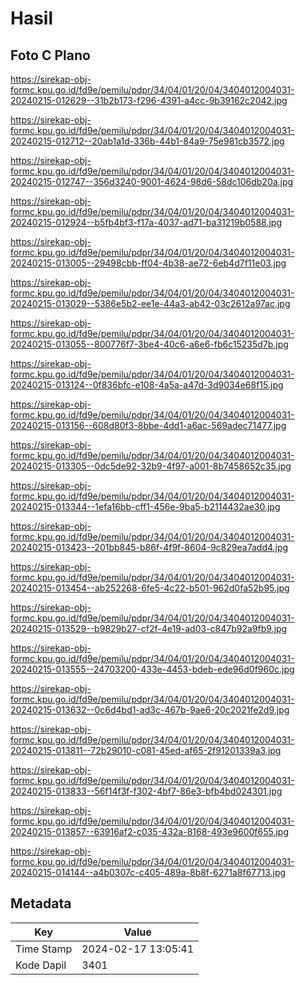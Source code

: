 # Hasil

## Foto C Plano

https://sirekap-obj-formc.kpu.go.id/fd9e/pemilu/pdpr/34/04/01/20/04/3404012004031-20240215-012629--31b2b173-f296-4391-a4cc-9b39162c2042.jpg

https://sirekap-obj-formc.kpu.go.id/fd9e/pemilu/pdpr/34/04/01/20/04/3404012004031-20240215-012712--20ab1a1d-336b-44b1-84a9-75e981cb3572.jpg

https://sirekap-obj-formc.kpu.go.id/fd9e/pemilu/pdpr/34/04/01/20/04/3404012004031-20240215-012747--356d3240-9001-4624-98d6-58dc106db20a.jpg

https://sirekap-obj-formc.kpu.go.id/fd9e/pemilu/pdpr/34/04/01/20/04/3404012004031-20240215-012924--b5fb4bf3-f17a-4037-ad71-ba31219b0588.jpg

https://sirekap-obj-formc.kpu.go.id/fd9e/pemilu/pdpr/34/04/01/20/04/3404012004031-20240215-013005--29498cbb-ff04-4b38-ae72-6eb4d7f11e03.jpg

https://sirekap-obj-formc.kpu.go.id/fd9e/pemilu/pdpr/34/04/01/20/04/3404012004031-20240215-013029--5386e5b2-ee1e-44a3-ab42-03c2612a97ac.jpg

https://sirekap-obj-formc.kpu.go.id/fd9e/pemilu/pdpr/34/04/01/20/04/3404012004031-20240215-013055--800776f7-3be4-40c6-a6e6-fb6c15235d7b.jpg

https://sirekap-obj-formc.kpu.go.id/fd9e/pemilu/pdpr/34/04/01/20/04/3404012004031-20240215-013124--0f836bfc-e108-4a5a-a47d-3d9034e68f15.jpg

https://sirekap-obj-formc.kpu.go.id/fd9e/pemilu/pdpr/34/04/01/20/04/3404012004031-20240215-013156--608d80f3-8bbe-4dd1-a6ac-569adec71477.jpg

https://sirekap-obj-formc.kpu.go.id/fd9e/pemilu/pdpr/34/04/01/20/04/3404012004031-20240215-013305--0dc5de92-32b9-4f97-a001-8b7458652c35.jpg

https://sirekap-obj-formc.kpu.go.id/fd9e/pemilu/pdpr/34/04/01/20/04/3404012004031-20240215-013344--1efa16bb-cff1-456e-9ba5-b2114432ae30.jpg

https://sirekap-obj-formc.kpu.go.id/fd9e/pemilu/pdpr/34/04/01/20/04/3404012004031-20240215-013423--201bb845-b86f-4f9f-8604-9c829ea7add4.jpg

https://sirekap-obj-formc.kpu.go.id/fd9e/pemilu/pdpr/34/04/01/20/04/3404012004031-20240215-013454--ab252268-6fe5-4c22-b501-962d0fa52b95.jpg

https://sirekap-obj-formc.kpu.go.id/fd9e/pemilu/pdpr/34/04/01/20/04/3404012004031-20240215-013529--b9829b27-cf2f-4e19-ad03-c847b92a9fb9.jpg

https://sirekap-obj-formc.kpu.go.id/fd9e/pemilu/pdpr/34/04/01/20/04/3404012004031-20240215-013555--24703200-433e-4453-bdeb-ede96d0f960c.jpg

https://sirekap-obj-formc.kpu.go.id/fd9e/pemilu/pdpr/34/04/01/20/04/3404012004031-20240215-013632--0c6d4bd1-ad3c-467b-9ae6-20c2021fe2d9.jpg

https://sirekap-obj-formc.kpu.go.id/fd9e/pemilu/pdpr/34/04/01/20/04/3404012004031-20240215-013811--72b29010-c081-45ed-af65-2f91201339a3.jpg

https://sirekap-obj-formc.kpu.go.id/fd9e/pemilu/pdpr/34/04/01/20/04/3404012004031-20240215-013833--56f14f3f-f302-4bf7-86e3-bfb4bd024301.jpg

https://sirekap-obj-formc.kpu.go.id/fd9e/pemilu/pdpr/34/04/01/20/04/3404012004031-20240215-013857--63916af2-c035-432a-8168-493e9600f655.jpg

https://sirekap-obj-formc.kpu.go.id/fd9e/pemilu/pdpr/34/04/01/20/04/3404012004031-20240215-014144--a4b0307c-c405-489a-8b8f-6271a8f67713.jpg


## Metadata

| Key        | Value               |
| ---------- | ------------------- |
| Time Stamp | 2024-02-17 13:05:41 |
| Kode Dapil | 3401                |



